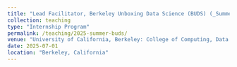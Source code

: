 ```yaml
---
title: "Lead Facilitator, Berkeley Unboxing Data Science (BUDS) (_Summer 2025_)"
collection: teaching
type: "Internship Program"
permalink: /teaching/2025-summer-buds/
venue: "University of California, Berkeley: College of Computing, Data Science, and Society (CDSS)"
date: 2025-07-01
location: "Berkeley, California"
---
```

